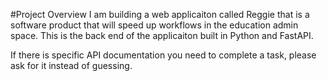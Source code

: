 #Project Overview
I am building a web applicaiton called Reggie that is a software product that will speed up workflows in the education admin space.
This is the back end of the applicaiton built in Python and FastAPI.

If there is specific API documentation you need to complete a task, please ask for it instead of guessing.
